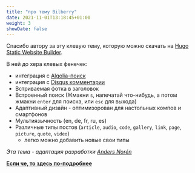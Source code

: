 ```yaml
---
title: "про тему Bilberry"
date: 2021-11-01T13:18:45+01:00
weight: 3
showDate: false
---
```

Спасибо автору за эту клевую тему, которую можно скачать на [Hugo Static Website Builder](https://gohugo.io).

В ней до хера клевых фенечек:

- интеграция с [Algolia-поиск](https://algolia.com)
- интеграция с  [Disqus комментарии](https://disqus.com)
- Встриваемая фотка в заголовок
- Встроенный поиск (Жмакни `s`, напечатай что-нибудь, а потом жмакни `enter` для поиска, или `esc` для выхода)
- Адаптивный дизайн - оптимизорован для настольных компов и смартфонов
- Мультиязычность (en, de, fr, ru, es)
- Различные типы постов (`article`, `audio`, `code`, `gallery`, `link`, `page`, `picture`, `quote`, `video`)
    - легко можно добавить новые свои типы 


*Эта тема - адаптация разработки [Anders Norén](http://www.andersnoren.se/teman/lingonberry-wordpress-theme/)*

**[Если че, то здесь по-подробнее](https://github.com/Lednerb/bilberry-hugo-theme)**
